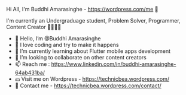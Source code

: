 Hi All, I'm Buddhi Amarasinghe - https://wordpress.com/me 👋


I'm currently an Undergraduage student, Problem Solver, Programmer, Content Creator 👩‍🎓👩‍💻
 
- 👋 Hello, I’m @Buddhi Amarasinghe
- 👀 I love coding and try to make it happens
- 🌱 I’m currently learning about Flutter mobile apps development
- 💞️ I’m looking to collaborate on other content creators
- 📫 Reach me : https://www.linkedin.com/in/buddhi-amarasinghe-64ab431ba/  
- 💴 Visit me on Wordpress - https://technicbea.wordpress.com/    
- 📠 Contact me - https://technicbea.wordpress.com/contact/      

<!---
GayashaBudddhi/GayashaBudddhi is a ✨ special ✨ repository because its `README.md` (this file) appears on your GitHub profile.
You can click the Preview link to take a look at your changes.
--->
